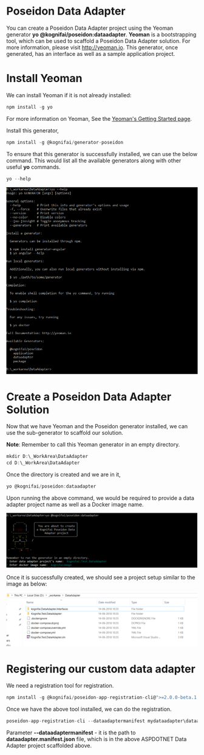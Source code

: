# Poseidon Data Adapter

You can create a Poseidon Data Adapter project using the Yeoman generator **yo @kognifai/poseidon:dataadapter**.  **Yeoman** is a bootstrapping tool, which can be used to scaffold a Poseidon Data Adapter solution.  For more information, please visit http://yeoman.io.  This generator, once generated, has an interface as well as a sample application project.

# Install Yeoman

We can install Yeoman if it is not already installed:
```javascript
npm install -g yo
```

For more information on Yeoman, See the [Yeoman's Getting Started page](http://yeoman.io/learning/index.html).

Install this generator,
```typescript
npm install -g @kognifai/generator-poseidon
```
To ensure that this generator is successfully installed, we can use the below command.  This would list all the available generators along with other useful **yo** commands.

```typescript
yo --help
```
 ![image.png](.%20images/image-b5b30524-38c5-48a0-826c-220abd294f64.png)

# Create a Poseidon Data Adapter Solution

Now that we have Yeoman and the Poseidon generator installed, we can use the sub-generator to scaffold our solution.

**Note**:  Remember to call this Yeoman generator in an empty directory.
```typescript
mkdir D:\_WorkArea\DataAdapter
cd D:\_WorkArea\DataAdapter
```
Once the directory is created and we are in it,
```typescript
yo @kognifai/poseidon:dataadapter
```

Upon running the above command, we would be required to provide a data adapter project name as well as a Docker image name.

  ![image.png](.%20images/image-214e8b82-1a2a-43bb-8730-a19d2f541efa.png)

Once it is successfully created, we should see a project setup similar to the image as below:

 ![image.png](.%20images/image-a7c43374-d0b3-4a2a-8eb4-2a4b98e05b63.png)

# Registering our custom data adapter
We need a registration tool for registration.
```typescript
npm install -g @kognifai/poseidon-app-registration-cli@">=2.0.0-beta.1 <3.0.0"
```
Once we have the above tool installed, we can do the registration.
```typescript
poseidon-app-registration-cli --dataadaptermanifest mydataadapter\dataadapter.manifest.json --username  xyz --password xyz
```
Parameter **--dataadaptermanifest** - it is the path to **dataadapter.manifest.json** file, which is in the above ASPDOTNET Data Adapter project scaffolded above.


